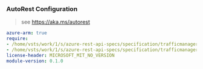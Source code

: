 ### AutoRest Configuration

> see https://aka.ms/autorest

``` yaml
azure-arm: true
require:
- /home/vsts/work/1/s/azure-rest-api-specs/specification/trafficmanager/resource-manager/readme.md
- /home/vsts/work/1/s/azure-rest-api-specs/specification/trafficmanager/resource-manager/readme.go.md
license-header: MICROSOFT_MIT_NO_VERSION
module-version: 0.1.0

```